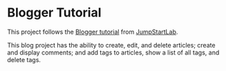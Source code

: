 # Blogger Tutorial

This project follows the [Blogger tutorial](http://tutorials.jumpstartlab.com/projects/blogger.html) from [JumpStartLab](http://jumpstartlab.com/). 

This blog project has the ability to create, edit, and delete articles; create and display comments; and add tags to articles, show a list of all tags, and delete tags.
